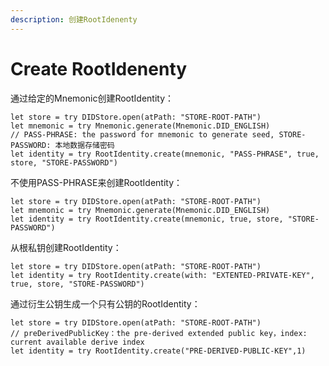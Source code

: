 ```yaml
---
description: 创建RootIdenenty
---
```


# Create RootIdenenty

通过给定的Mnemonic创建RootIdentity：

```
let store = try DIDStore.open(atPath: "STORE-ROOT-PATH")
let mnemonic = try Mnemonic.generate(Mnemonic.DID_ENGLISH)
// PASS-PHRASE: the password for mnemonic to generate seed, STORE-PASSWORD: 本地数据存储密码
let identity = try RootIdentity.create(mnemonic, "PASS-PHRASE", true, store, "STORE-PASSWORD")
```

不使用PASS-PHRASE来创建RootIdentity：

```
let store = try DIDStore.open(atPath: "STORE-ROOT-PATH")
let mnemonic = try Mnemonic.generate(Mnemonic.DID_ENGLISH)
let identity = try RootIdentity.create(mnemonic, true, store, "STORE-PASSWORD")
```

从根私钥创建RootIdentity：

```
let store = try DIDStore.open(atPath: "STORE-ROOT-PATH")
let identity = try RootIdentity.create(with: "EXTENTED-PRIVATE-KEY", true, store, "STORE-PASSWORD")
```

通过衍生公钥生成一个只有公钥的RootIdentity：

```
let store = try DIDStore.open(atPath: "STORE-ROOT-PATH")
// preDerivedPublicKey：the pre-derived extended public key，index: current available derive index
let identity = try RootIdentity.create("PRE-DERIVED-PUBLIC-KEY",1)
```

